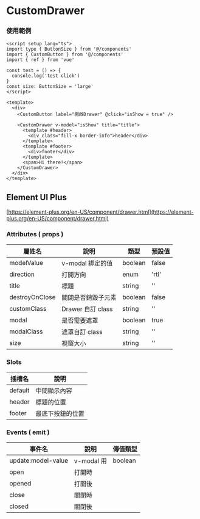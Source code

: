 # CustomDrawer

### 使用範例

```vue
<script setup lang="ts">
import type { ButtonSize } from '@/components'
import { CustomButton } from '@/components'
import { ref } from 'vue'

const test = () => {
  console.log('test click')
}
const size: ButtonSize = 'large'
</script>

<template>
  <div>
    <CustomButton label="開啟Drawer" @click="isShow = true" />

    <CustomDrawer v-model="isShow" title="title">
      <template #header>
        <div class="fill-x border-info">header</div>
      </template>
      <template #footer>
        <div>footer</div>
      </template>
      <span>Hi there!</span>
    </CustomDrawer>
  </div>
</template>
```

## Element UI Plus

[https://element-plus.org/en-US/component/drawer.html](https://element-plus.org/en-US/component/drawer.html)

### Attributes ( props )

| 屬姓名         | 說明               | 類型    | 預設值 |
| -------------- | ------------------ | ------- | ------ |
| modelValue     | v-modal 綁定的值   | boolean | false  |
| direction      | 打開方向           | enum    | 'rtl'  |
| title          | 標題               | string  | ''     |
| destroyOnClose | 關閉是否銷毀子元素 | boolean | false  |
| customClass    | Drawer 自訂 class  | string  | ''     |
| modal          | 是否需要遮罩       | boolean | true   |
| modalClass     | 遮罩自訂 class     | string  | ''     |
| size           | 視窗大小           | string  | ''     |

### Slots

| 插槽名  | 說明             |
| ------- | ---------------- |
| default | 中間顯示內容     |
| header  | 標題的位置       |
| footer  | 最底下按鈕的位置 |

### Events ( emit )

| 事件名             | 說明       | 傳值類型 |
| ------------------ | ---------- | -------- |
| update:model-value | v-modal 用 | boolean  |
| open               | 打開時     |          |
| opened             | 打開後     |          |
| close              | 關閉時     |          |
| closed             | 關閉後     |          |
